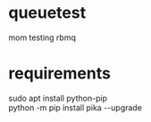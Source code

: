 # queuetest
mom testing rbmq

# requirements

sudo apt install python-pip <br>
python -m pip install pika --upgrade
